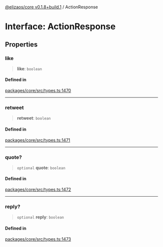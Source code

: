 [@elizaos/core v0.1.8+build.1](../index.md) / ActionResponse

# Interface: ActionResponse

## Properties

### like

> **like**: `boolean`

#### Defined in

[packages/core/src/types.ts:1470](https://github.com/Vicolee/riddleculous-ai-agent/blob/main/packages/core/src/types.ts#L1470)

***

### retweet

> **retweet**: `boolean`

#### Defined in

[packages/core/src/types.ts:1471](https://github.com/Vicolee/riddleculous-ai-agent/blob/main/packages/core/src/types.ts#L1471)

***

### quote?

> `optional` **quote**: `boolean`

#### Defined in

[packages/core/src/types.ts:1472](https://github.com/Vicolee/riddleculous-ai-agent/blob/main/packages/core/src/types.ts#L1472)

***

### reply?

> `optional` **reply**: `boolean`

#### Defined in

[packages/core/src/types.ts:1473](https://github.com/Vicolee/riddleculous-ai-agent/blob/main/packages/core/src/types.ts#L1473)
